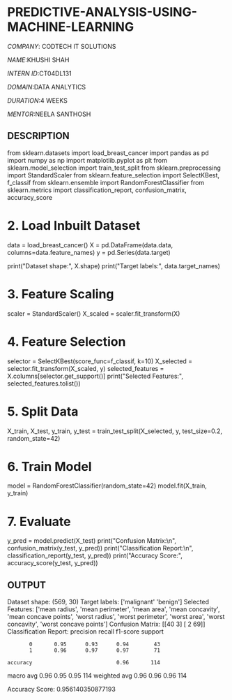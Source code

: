 # PREDICTIVE-ANALYSIS-USING-MACHINE-LEARNING

*COMPANY*: CODTECH IT SOLUTIONS

*NAME*:KHUSHI SHAH

*INTERN ID*:CT04DL131

*DOMAIN*:DATA ANALYTICS

*DURATION*:4 WEEKS

*MENTOR*:NEELA SANTHOSH 

## DESCRIPTION

from sklearn.datasets import load_breast_cancer
import pandas as pd
import numpy as np
import matplotlib.pyplot as plt
from sklearn.model_selection import train_test_split
from sklearn.preprocessing import StandardScaler
from sklearn.feature_selection import SelectKBest, f_classif
from sklearn.ensemble import RandomForestClassifier
from sklearn.metrics import classification_report, confusion_matrix, accuracy_score

# 2. Load Inbuilt Dataset
data = load_breast_cancer()
X = pd.DataFrame(data.data, columns=data.feature_names)
y = pd.Series(data.target)

print("Dataset shape:", X.shape)
print("Target labels:", data.target_names)

# 3. Feature Scaling
scaler = StandardScaler()
X_scaled = scaler.fit_transform(X)

# 4. Feature Selection
selector = SelectKBest(score_func=f_classif, k=10)
X_selected = selector.fit_transform(X_scaled, y)
selected_features = X.columns[selector.get_support()]
print("Selected Features:", selected_features.tolist())

# 5. Split Data
X_train, X_test, y_train, y_test = train_test_split(X_selected, y, test_size=0.2, random_state=42)

# 6. Train Model
model = RandomForestClassifier(random_state=42)
model.fit(X_train, y_train)

# 7. Evaluate
y_pred = model.predict(X_test)
print("Confusion Matrix:\n", confusion_matrix(y_test, y_pred))
print("Classification Report:\n", classification_report(y_test, y_pred))
print("Accuracy Score:", accuracy_score(y_test, y_pred))

## OUTPUT

Dataset shape: (569, 30)
Target labels: ['malignant' 'benign']
Selected Features: ['mean radius', 'mean perimeter', 'mean area', 'mean concavity', 'mean concave points', 'worst radius', 'worst perimeter', 'worst area', 'worst concavity', 'worst concave points']
Confusion Matrix:
 [[40  3]
 [ 2 69]]
Classification Report:
               precision    recall  f1-score   support

           0       0.95      0.93      0.94        43
           1       0.96      0.97      0.97        71

    accuracy                           0.96       114
   macro avg       0.96      0.95      0.95       114
weighted avg       0.96      0.96      0.96       114

Accuracy Score: 0.956140350877193
